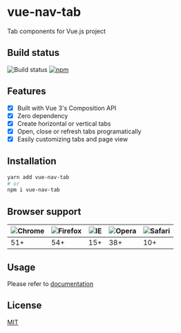 # vue-nav-tab

Tab components for Vue.js project

## Build status

![Build status](https://img.shields.io/badge/build-passing-success?style=flat-square)
[![npm](https://img.shields.io/npm/v/vue-nav-tab?style=flat-square)](https://www.npmjs.com/package/vue-nav-tab)

## Features

- [x] Built with Vue 3's Composition API
- [x] Zero dependency
- [x] Create horizontal or vertical tabs
- [x] Open, close or refresh tabs programatically
- [x] Easily customizing tabs and page view

## Installation

```sh
yarn add vue-nav-tab
# or
npm i vue-nav-tab
```

## Browser support

| ![Chrome](https://raw.githubusercontent.com/alrra/browser-logos/master/src/chrome/chrome_48x48.png) | ![Firefox](https://raw.githubusercontent.com/alrra/browser-logos/master/src/firefox/firefox_48x48.png) | ![IE](https://raw.githubusercontent.com/alrra/browser-logos/master/src/edge/edge_48x48.png) | ![Opera](https://raw.githubusercontent.com/alrra/browser-logos/master/src/opera/opera_48x48.png) | ![Safari](https://raw.githubusercontent.com/alrra/browser-logos/master/src/safari/safari_48x48.png) |
| --------------------------------------------------------------------------------------------------- | ------------------------------------------------------------------------------------------------------ | ------------------------------------------------------------------------------------------- | ------------------------------------------------------------------------------------------------ | --------------------------------------------------------------------------------------------------- |
| 51+                                                                                                 | 54+                                                                                                    | 15+                                                                                         | 38+                                                                                              | 10+                                                                                                 |

## Usage

Please refer to [documentation](https://kien5436.github.io/vue-nav-tab/)

## License

[MIT](LICENSE)
